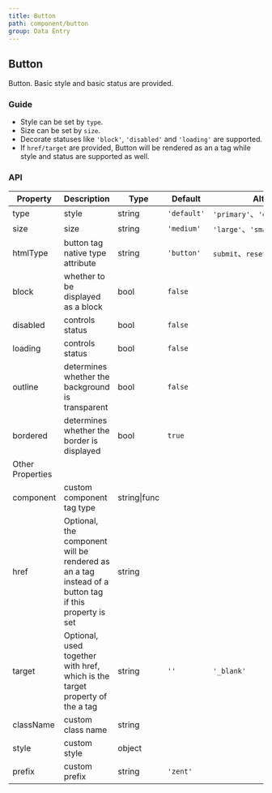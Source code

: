 ```yaml
---
title: Button
path: component/button
group: Data Entry
---
```


## Button

Button. Basic style and basic status are provided.

### Guide

-   Style can be set by `type`.
-   Size can be set by `size`.
-   Decorate statuses like `'block'`, `'disabled'` and `'loading'` are supported.
- If `href/target` are provided, Button will be rendered as an a tag while style and status are supported as well.

### API

| Property        | Description                          | Type     | Default         | Alternative                                |
| --------- | --------------------------- | ------ | ----------- | ---------------------------------- |
| type      | style                          | string | `'default'` | `'primary'`、`'danger'`、`'success'` |
| size      | size                          | string | `'medium'`  | `'large'`、`'small'`                |
| htmlType  | button tag native type attribute          | string | `'button'`  |  `submit`、`reset`、`button`           |
| block     | whether to be displayed as a block                | bool   | `false`     |                                    |
| disabled  | controls status                        | bool   | `false`     |                                    |
| loading   | controls status                        | bool   | `false`     |                                    |
| outline   | determines whether the background is transparent               | bool   | `false`     |                              |
| bordered  | determines whether the border is displayed                      | bool   | `true`      |                                    |
| Other Properties      |                             |        |             |                                    |
| component | custom component tag type                   | string\|func |             |                                    |
| href      | Optional, the component will be rendered as an a tag instead of a button tag if this property is set    | string |             |                           |
| target    | Optional, used together with href, which is the target property of the a tag | string | `''`        | `'_blank'`                  |
| className | custom class name                       | string |             |                                    |
| style     | custom style                      | object |             |                                    |
| prefix    | custom prefix                       | string | `'zent'`    |                                    |
